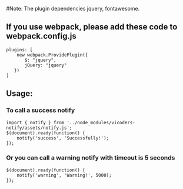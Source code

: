#Note: The plugin dependencies jquery, fontawesome.
## If you use webpack, please add these code to webpack.config.js
```
plugins: [
    new webpack.ProvidePlugin({
       $: "jquery",
       jQuery: "jquery"
   })
]
```

## Usage:

### To call a success notify
```
import { notify } from '../node_modules/vicoders-notify/assets/notify.js';
$(document).ready(function() {
	notify('success', 'Successfully!');
});
``` 

### Or you can call a warning notify with timeout is 5 seconds
```
$(document).ready(function() {
	notify('warning', 'Warning!', 5000);
});
```